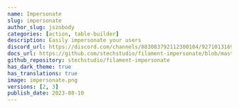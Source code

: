 ```yaml
---
name: Impersonate
slug: impersonate
author_slug: jszobody
categories: [action, table-builder]
description: Easily impersonate your users
discord_url: https://discord.com/channels/883083792112300104/927101316990398494
docs_url: https://github.com/stechstudio/filament-impersonate/blob/master/README.md
github_repository: stechstudio/filament-impersonate
has_dark_theme: true
has_translations: true
image: impersonate.png
versions: [2, 3]
publish_date: 2023-08-10
---
```

